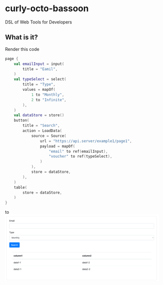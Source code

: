 # curly-octo-bassoon

DSL of Web Tools for Developers

## What is it?

Render this code

```kotlin
page {
    val emailInput = input(
        title = "Eamil",
    )
    val typeSelect = select(
        title = "Type",
        values = mapOf(
            1 to "Monthly",
            2 to "Infinite",
        ),
    )
    val dataStore = store()
    button(
        title = "Search",
        action = LoadData(
            source = Source(
                url = "https://api.server/example1/page1",
                payload = mapOf(
                    "email" to ref(emailInput),
                    "voucher" to ref(typeSelect),
                )
            ),
            store = dataStore,
        ),
    )
    table(
        store = dataStore,
    )
}
```
to
![](./images/img.png)
